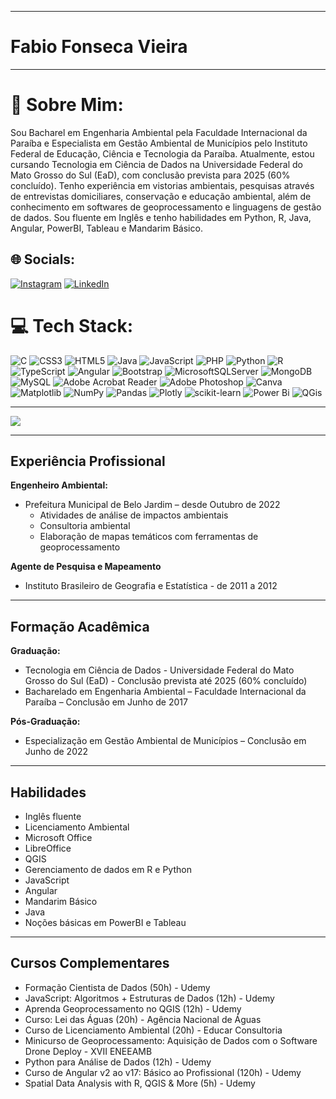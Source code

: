 
---
# Fabio Fonseca Vieira
---
# 💫 Sobre Mim:
Sou Bacharel em Engenharia Ambiental pela Faculdade Internacional da Paraíba e Especialista em Gestão Ambiental de Municípios pelo Instituto Federal de Educação, Ciência e Tecnologia da Paraíba. Atualmente, estou cursando Tecnologia em Ciência de Dados na Universidade Federal do Mato Grosso do Sul (EaD), com conclusão prevista para 2025 (60% concluído). Tenho experiência em vistorias ambientais, pesquisas através de entrevistas domiciliares, conservação e educação ambiental, além de conhecimento em softwares de geoprocessamento e linguagens de gestão de dados. Sou fluente em Inglês e tenho habilidades em Python, R, Java, Angular, PowerBI, Tableau e Mandarim Básico.


## 🌐 Socials:
[![Instagram](https://img.shields.io/badge/Instagram-%23E4405F.svg?logo=Instagram&logoColor=white)](https://instagram.com/fabiofonv) [![LinkedIn](https://img.shields.io/badge/LinkedIn-%230077B5.svg?logo=linkedin&logoColor=white)](https://linkedin.com/in/in/fabio-fonseca-vieira-309a24a4) 

# 💻 Tech Stack:
![C](https://img.shields.io/badge/c-%2300599C.svg?style=flat-square&logo=c&logoColor=white) ![CSS3](https://img.shields.io/badge/css3-%231572B6.svg?style=flat-square&logo=css3&logoColor=white) ![HTML5](https://img.shields.io/badge/html5-%23E34F26.svg?style=flat-square&logo=html5&logoColor=white) ![Java](https://img.shields.io/badge/java-%23ED8B00.svg?style=flat-square&logo=openjdk&logoColor=white) ![JavaScript](https://img.shields.io/badge/javascript-%23323330.svg?style=flat-square&logo=javascript&logoColor=%23F7DF1E) ![PHP](https://img.shields.io/badge/php-%23777BB4.svg?style=flat-square&logo=php&logoColor=white) ![Python](https://img.shields.io/badge/python-3670A0?style=flat-square&logo=python&logoColor=ffdd54) ![R](https://img.shields.io/badge/r-%23276DC3.svg?style=flat-square&logo=r&logoColor=white) ![TypeScript](https://img.shields.io/badge/typescript-%23007ACC.svg?style=flat-square&logo=typescript&logoColor=white) ![Angular](https://img.shields.io/badge/angular-%23DD0031.svg?style=flat-square&logo=angular&logoColor=white) ![Bootstrap](https://img.shields.io/badge/bootstrap-%238511FA.svg?style=flat-square&logo=bootstrap&logoColor=white) ![MicrosoftSQLServer](https://img.shields.io/badge/Microsoft%20SQL%20Server-CC2927?style=flat-square&logo=microsoft%20sql%20server&logoColor=white) ![MongoDB](https://img.shields.io/badge/MongoDB-%234ea94b.svg?style=flat-square&logo=mongodb&logoColor=white) ![MySQL](https://img.shields.io/badge/mysql-4479A1.svg?style=flat-square&logo=mysql&logoColor=white) ![Adobe Acrobat Reader](https://img.shields.io/badge/Adobe%20Acrobat%20Reader-EC1C24.svg?style=flat-square&logo=Adobe%20Acrobat%20Reader&logoColor=white) ![Adobe Photoshop](https://img.shields.io/badge/adobe%20photoshop-%2331A8FF.svg?style=flat-square&logo=adobe%20photoshop&logoColor=white) ![Canva](https://img.shields.io/badge/Canva-%2300C4CC.svg?style=flat-square&logo=Canva&logoColor=white) ![Matplotlib](https://img.shields.io/badge/Matplotlib-%23ffffff.svg?style=flat-square&logo=Matplotlib&logoColor=black) ![NumPy](https://img.shields.io/badge/numpy-%23013243.svg?style=flat-square&logo=numpy&logoColor=white) ![Pandas](https://img.shields.io/badge/pandas-%23150458.svg?style=flat-square&logo=pandas&logoColor=white) ![Plotly](https://img.shields.io/badge/Plotly-%233F4F75.svg?style=flat-square&logo=plotly&logoColor=white) ![scikit-learn](https://img.shields.io/badge/scikit--learn-%23F7931E.svg?style=flat-square&logo=scikit-learn&logoColor=white) ![Power Bi](https://img.shields.io/badge/power_bi-F2C811?style=flat-square&logo=powerbi&logoColor=black) ![QGis](https://img.shields.io/badge/qgis-3.28_firenze-93b023?&style=flat-square&logo=qgis&logoColor=white)
<!--# 📊 GitHub Stats:
![](https://github-readme-streak-stats.herokuapp.com/?user=fabiofonv&theme=dark&hide_border=false)<br/>
![](https://github-readme-stats.vercel.app/api/top-langs/?username=fabiofonv&theme=dark&hide_border=false&include_all_commits=true&count_private=true&layout=compact)-->

---
[![](https://visitcount.itsvg.in/api?id=fabiofonv&icon=1&color=6)](https://visitcount.itsvg.in)

<!-- Proudly created with GPRM ( https://gprm.itsvg.in ) -->

---

## Experiência Profissional

**Engenheiro Ambiental:**
- Prefeitura Municipal de Belo Jardim – desde Outubro de 2022
  - Atividades de análise de impactos ambientais
  - Consultoria ambiental
  - Elaboração de mapas temáticos com ferramentas de geoprocessamento

**Agente de Pesquisa e Mapeamento**
- Instituto Brasileiro de Geografia e Estatística - de 2011 a 2012

---

## Formação Acadêmica

**Graduação:**
- Tecnologia em Ciência de Dados - Universidade Federal do Mato Grosso do Sul (EaD) - Conclusão prevista até 2025 (60% concluído)
- Bacharelado em Engenharia Ambiental – Faculdade Internacional da Paraíba – Conclusão em Junho de 2017

**Pós-Graduação:**
- Especialização em Gestão Ambiental de Municípios – Conclusão em Junho de 2022

---

## Habilidades

- Inglês fluente
- Licenciamento Ambiental
- Microsoft Office
- LibreOffice
- QGIS
- Gerenciamento de dados em R e Python
- JavaScript
- Angular
- Mandarim Básico
- Java
- Noções básicas em PowerBI e Tableau

---

## Cursos Complementares

- Formação Cientista de Dados (50h) - Udemy
- JavaScript: Algoritmos + Estruturas de Dados (12h) - Udemy
- Aprenda Geoprocessamento no QGIS (12h) - Udemy
- Curso: Lei das Águas (20h) - Agência Nacional de Águas
- Curso de Licenciamento Ambiental (20h) - Educar Consultoria
- Minicurso de Geoprocessamento: Aquisição de Dados com o Software Drone Deploy - XVII ENEEAMB
- Python para Análise de Dados (12h) - Udemy
- Curso de Angular v2 ao v17: Básico ao Profissional (120h) - Udemy
- Spatial Data Analysis with R, QGIS & More (5h) - Udemy
